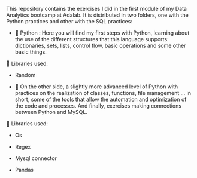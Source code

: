 This repository contains the exercises I did in the first module of my Data Analytics bootcamp at Adalab. It is distributed in two folders, one with the Python practices and other with the SQL practices:

- 🐍 Python :
Here you will find my first steps with Python, learning about the use of the different structures that this language supports: dictionaries, sets, lists, control flow, basic operations and some other basic things.


📖 Libraries used: 

  - Random
 
 - 🐬 On the other side, a slightly more advanced level of Python with practices on the realization of classes, functions, file management ... in short,     some of the tools that allow the automation and optimization of the code and processes. And finally, exercises making connections between Python and   MySQL.

📖 Libraries used: 

  - Os
  
  - Regex
  
  - Mysql connector
  
  - Pandas
